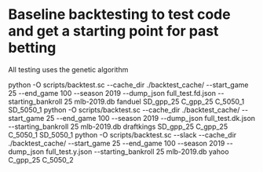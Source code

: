 # Baseline backtesting to test code and get a starting point for past betting
All testing uses the genetic algorithm

python -O scripts/backtest.sc --cache_dir ./backtest_cache/ --start_game 25 --end_game 100 --season 2019 --dump_json full_test.fd.json --starting_bankroll 25 mlb-2019.db fanduel SD_gpp_25 C_gpp_25 C_5050_1 SD_5050_1
python -O scripts/backtest.sc --cache_dir ./backtest_cache/ --start_game 25 --end_game 100 --season 2019 --dump_json full_test.dk.json --starting_bankroll 25 mlb-2019.db draftkings SD_gpp_25 C_gpp_25 C_5050_1 SD_5050_1
python -O scripts/backtest.sc --slack --cache_dir ./backtest_cache/ --start_game 25 --end_game 100 --season 2019 --dump_json full_test.y.json --starting_bankroll 25 mlb-2019.db yahoo C_gpp_25 C_5050_2
